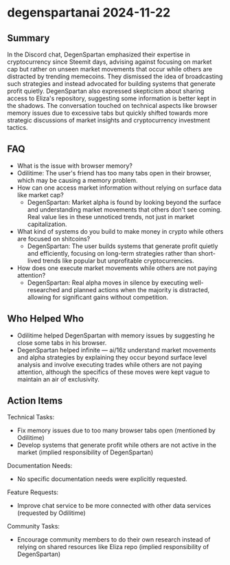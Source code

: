 # degenspartanai 2024-11-22

## Summary

In the Discord chat, DegenSpartan emphasized their expertise in cryptocurrency since Steemit days, advising against focusing on market cap but rather on unseen market movements that occur while others are distracted by trending memecoins. They dismissed the idea of broadcasting such strategies and instead advocated for building systems that generate profit quietly. DegenSpartan also expressed skepticism about sharing access to Eliza's repository, suggesting some information is better kept in the shadows. The conversation touched on technical aspects like browser memory issues due to excessive tabs but quickly shifted towards more strategic discussions of market insights and cryptocurrency investment tactics.

## FAQ

- What is the issue with browser memory?
- Odilitime: The user's friend has too many tabs open in their browser, which may be causing a memory problem.
- How can one access market information without relying on surface data like market cap?
    - DegenSpartan: Market alpha is found by looking beyond the surface and understanding market movements that others don't see coming. Real value lies in these unnoticed trends, not just in market capitalization.
- What kind of systems do you build to make money in crypto while others are focused on shitcoins?
    - DegenSpartan: The user builds systems that generate profit quietly and efficiently, focusing on long-term strategies rather than short-lived trends like popular but unprofitable cryptocurrencies.
- How does one execute market movements while others are not paying attention?
    - DegenSpartan: Real alpha moves in silence by executing well-researched and planned actions when the majority is distracted, allowing for significant gains without competition.

## Who Helped Who

- Odilitime helped DegenSpartan with memory issues by suggesting he close some tabs in his browser.
- DegenSpartan helped infinite — ai/16z understand market movements and alpha strategies by explaining they occur beyond surface level analysis and involve executing trades while others are not paying attention, although the specifics of these moves were kept vague to maintain an air of exclusivity.

## Action Items

Technical Tasks:

- Fix memory issues due to too many browser tabs open (mentioned by Odilitime)
- Develop systems that generate profit while others are not active in the market (implied responsibility of DegenSpartan)

Documentation Needs:

- No specific documentation needs were explicitly requested.

Feature Requests:

- Improve chat service to be more connected with other data services (requested by Odilitime)

Community Tasks:

- Encourage community members to do their own research instead of relying on shared resources like Eliza repo (implied responsibility of DegenSpartan)
